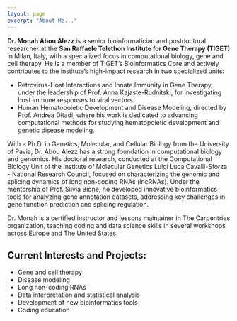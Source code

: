 ```yaml
---
layout: page
excerpt: "About Me..."
---
```


**Dr. Monah Abou Alezz** is a senior bioinformatician and postdoctoral researcher at the **San Raffaele Telethon Institute for Gene Therapy (TIGET)** in Milan, Italy, with a specialized focus in computational biology, gene and cell therapy.  He is a member of TIGET’s Bioinformatics Core and actively contributes to the institute’s high-impact research in two specialized units:  
- Retrovirus-Host Interactions and Innate Immunity in Gene Therapy, under the leadership of Prof. Anna Kajaste-Rudnitski, for investigating host immune responses to viral vectors.
- Human Hematopoietic Development and Disease Modeling, directed by Prof. Andrea Ditadi, where his work is dedicated to advancing computational methods for studying hematopoietic development and genetic disease modeling.

With a Ph.D. in Genetics, Molecular, and Cellular Biology from the University of Pavia, Dr. Abou Alezz has a strong foundation in computational biology and genomics. His doctoral research, conducted at the Computational Biology Unit of the Institute of Molecular Genetics Luigi Luca Cavalli-Sforza - National Research Council, focused on characterizing the genomic and splicing dynamics of long non-coding RNAs (lncRNAs). Under the mentorship of Prof. Silvia Bione, he developed innovative bioinformatics tools for analyzing gene annotation datasets, addressing key challenges in gene function prediction and splicing regulation.

Dr. Monah is a certified instructor and lessons maintainer in The Carpentries organization, teaching coding and data science skills in several workshops across Europe and The United States.

## Current Interests and Projects:

- Gene and cell therapy
- Disease modeling
- Long non-coding RNAs
- Data interpretation and statistical analysis
- Development of new bioinformatics tools
- Coding education

